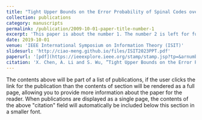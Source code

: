 ```yaml
---
title: "Tight Upper Bounds on the Error Probability of Spinal Codes over Fading Channels"
collection: publications
category: manuscripts
permalink: /publication/2009-10-01-paper-title-number-1
excerpt: 'This paper is about the number 1. The number 2 is left for future work.'
date: 2019-10-01
venue: 'IEEE International Symposium on Information Theory (ISIT)'
slidesurl: 'http://ciao-meng.github.io/files/ISIT2023PPT.pdf'
paperurl: '[pdf](https://ieeexplore.ieee.org/stamp/stamp.jsp?tp=&arnumber=10206448)'
citation: 'X. Chen, A. Li and S. Wu, ”Tight Upper Bounds on the Error Probability of Spinal Codes over Fading Channels,” IEEE International Symposium on Information Theory (ISIT), Aug, 2023, pp. 1277-1282.'
---
```


The contents above will be part of a list of publications, if the user clicks the link for the publication than the contents of section will be rendered as a full page, allowing you to provide more information about the paper for the reader. When publications are displayed as a single page, the contents of the above "citation" field will automatically be included below this section in a smaller font.
